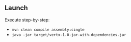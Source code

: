 Launch
-----

Execute step-by-step:

* ``` mvn clean compile assembly:single ```
* ``` java -jar target/vertx-1.0-jar-with-dependencies.jar ```